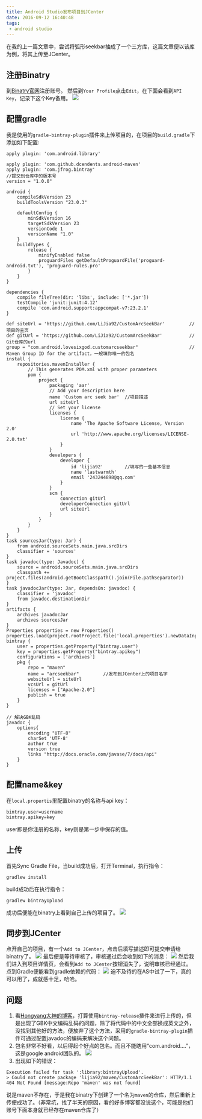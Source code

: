 ```yaml
---
title: Android Studio发布项目到JCenter
date: 2016-09-12 16:40:48
tags:
 - android studio
---
```


在我的上一篇文章中，尝试将弧形seekbar抽成了一个三方库，这篇文章便以该库为例，将其上传至JCenter。

<!-- more -->

## 注册Binatry
到[Binatry官网](https://bintray.com)注册账号。
然后到``Your Profile``点击``Edit``，在下面会看到``API Key``，记录下这个Key备用。
![](http://7xryow.com1.z0.glb.clouddn.com/2016/09/jcenter2.png)

## 配置gradle
我是使用的``gradle-bintray-plugin``插件来上传项目的，在项目的``build.gradle``下添加如下配置:
```
apply plugin: 'com.android.library'

apply plugin: 'com.github.dcendents.android-maven'
apply plugin: 'com.jfrog.bintray'
//提交到仓库中的版本号
version = "1.0.0"

android {
    compileSdkVersion 23
    buildToolsVersion "23.0.3"

    defaultConfig {
        minSdkVersion 16
        targetSdkVersion 23
        versionCode 1
        versionName "1.0"
    }
    buildTypes {
        release {
            minifyEnabled false
            proguardFiles getDefaultProguardFile('proguard-android.txt'), 'proguard-rules.pro'
        }
    }
}

dependencies {
    compile fileTree(dir: 'libs', include: ['*.jar'])
    testCompile 'junit:junit:4.12'
    compile 'com.android.support:appcompat-v7:23.2.1'
}

def siteUrl = 'https://github.com/LiJia92/CustomArcSeekBar'         // 项目的主页
def gitUrl = 'https://github.com/LiJia92/CustomArcSeekBar'          // Git仓库的url
group = "com.android.lovesixgod.customarcseekbar"                   // Maven Group ID for the artifact，一般填你唯一的包名
install {
    repositories.mavenInstaller {
        // This generates POM.xml with proper parameters
        pom {
            project {
                packaging 'aar'
                // Add your description here
                name 'Custom arc seek bar' 	//项目描述
                url siteUrl
                // Set your license
                licenses {
                    license {
                        name 'The Apache Software License, Version 2.0'
                        url 'http://www.apache.org/licenses/LICENSE-2.0.txt'
                    }
                }
                developers {
                    developer {
                        id 'lijia92'		//填写的一些基本信息
                        name 'lastwarmth'
                        email '243244898@qq.com'
                    }
                }
                scm {
                    connection gitUrl
                    developerConnection gitUrl
                    url siteUrl
                }
            }
        }
    }
}
task sourcesJar(type: Jar) {
    from android.sourceSets.main.java.srcDirs
    classifier = 'sources'
}
task javadoc(type: Javadoc) {
    source = android.sourceSets.main.java.srcDirs
    classpath += project.files(android.getBootClasspath().join(File.pathSeparator))
}
task javadocJar(type: Jar, dependsOn: javadoc) {
    classifier = 'javadoc'
    from javadoc.destinationDir
}
artifacts {
    archives javadocJar
    archives sourcesJar
}
Properties properties = new Properties()
properties.load(project.rootProject.file('local.properties').newDataInputStream())
bintray {
    user = properties.getProperty("bintray.user")
    key = properties.getProperty("bintray.apikey")
    configurations = ['archives']
    pkg {
        repo = "maven"
        name = "arcseekbar"	        //发布到JCenter上的项目名字
        websiteUrl = siteUrl
        vcsUrl = gitUrl
        licenses = ["Apache-2.0"]
        publish = true
    }
}

// 解决GBK乱码
javadoc {
    options{
        encoding "UTF-8"
        charSet 'UTF-8'
        author true
        version true
        links "http://docs.oracle.com/javase/7/docs/api"
    }
}
```

## 配置name&key
在``local.propertis``里配置binatry的名称与api key：
```
bintray.user=username
bintray.apikey=key
```
user即是你注册的名称，key则是第一步中保存的值。

## 上传
首先Sync Gradle File，当build成功后，打开Terminal，执行指令：
```
gradlew install
```
build成功后在执行指令：
```
gradlew bintrayUpload
```
成功后便能在binatry上看到自己上传的项目了。
![](http://7xryow.com1.z0.glb.clouddn.com/2016/09/jcenter3.png)

## 同步到JCenter
点开自己的项目，有一个``Add to JCenter``，点击后填写描述即可提交申请给binatry了。
![](http://7xryow.com1.z0.glb.clouddn.com/2016/09/jcenter4.png)
最后便是等待审核了，审核通过后会收到如下的消息：
![](http://7xryow.com1.z0.glb.clouddn.com/2016/09/jcenter5.png)
然后我们进入到项目详情页，会看到``Add to JCenter``按钮消失了，说明审核已经通过。
点到Gradle便能看到gradle依赖的代码：
![](http://7xryow.com1.z0.glb.clouddn.com/2016/09/jcenter6.png)
迫不及待的在AS中试了一下，真的可以用了，成就感十足，哈哈。

## 问题
1. 看[Hongyang大神的博客](http://blog.csdn.net/lmj623565791/article/details/51148825)，打算使用``bintray-release``插件来进行上传的，但是出现了GBK中文编码乱码的问题，除了将代码中的中文全部换成英文之外，没找到其他好的方法，便放弃了这个方法，采用的``gradle-bintray-plugin``插件可通过配置javadoc的编码来解决这个问题。
2. 包名非常不好看，以后得起个好点的包名。而且不能瞎用“com.android....”，这是google android团队的。
![](http://7xryow.com1.z0.glb.clouddn.com/2016/09/jcenter7.png)
3. 出现如下的错误：
```
Execution failed for task ':library:bintrayUpload'.
> Could not create package 'lijia92/maven/CustomArcSeekBar': HTTP/1.1 404 Not Found [message:Repo 'maven' was not found]
```
说是maven不存在，于是我在binatry下创建了一个名为``maven``的仓库，然后重新上传便成功了。（非常坑，找了半天的原因，看的好多博客都没说这个，可能是他们账号下面本身就已经存在maven仓库了）
